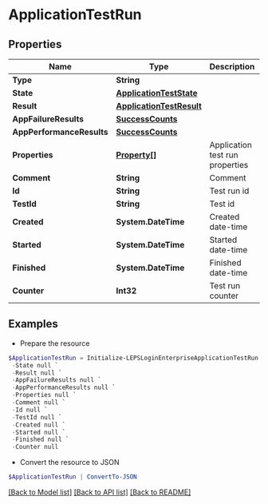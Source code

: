 # ApplicationTestRun
## Properties

Name | Type | Description | Notes
------------ | ------------- | ------------- | -------------
**Type** | **String** |  | 
**State** | [**ApplicationTestState**](ApplicationTestState.md) |  | [optional] 
**Result** | [**ApplicationTestResult**](ApplicationTestResult.md) |  | [optional] 
**AppFailureResults** | [**SuccessCounts**](SuccessCounts.md) |  | [optional] 
**AppPerformanceResults** | [**SuccessCounts**](SuccessCounts.md) |  | [optional] 
**Properties** | [**Property[]**](Property.md) | Application test run properties | [optional] 
**Comment** | **String** | Comment | [optional] 
**Id** | **String** | Test run id | [optional] 
**TestId** | **String** | Test id | [optional] 
**Created** | **System.DateTime** | Created date-time | [optional] 
**Started** | **System.DateTime** | Started date-time | [optional] 
**Finished** | **System.DateTime** | Finished date-time | [optional] 
**Counter** | **Int32** | Test run counter | [optional] 

## Examples

- Prepare the resource
```powershell
$ApplicationTestRun = Initialize-LEPSLoginEnterpriseApplicationTestRun  -Type null `
 -State null `
 -Result null `
 -AppFailureResults null `
 -AppPerformanceResults null `
 -Properties null `
 -Comment null `
 -Id null `
 -TestId null `
 -Created null `
 -Started null `
 -Finished null `
 -Counter null
```

- Convert the resource to JSON
```powershell
$ApplicationTestRun | ConvertTo-JSON
```

[[Back to Model list]](../README.md#documentation-for-models) [[Back to API list]](../README.md#documentation-for-api-endpoints) [[Back to README]](../README.md)

